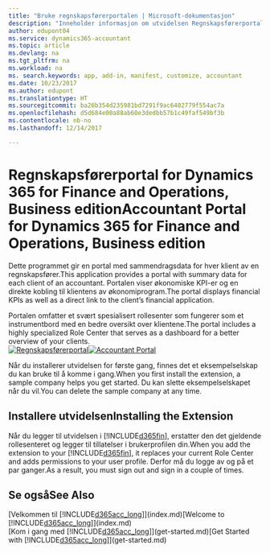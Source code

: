 ```yaml
---
title: "Bruke regnskapsførerportalen | Microsoft-dokumentasjon"
description: "Inneholder informasjon om utvidelsen Regnskapsførerportal."
author: edupont04
ms.service: dynamics365-accountant
ms.topic: article
ms.devlang: na
ms.tgt_pltfrm: na
ms.workload: na
ms. search.keywords: app, add-in, manifest, customize, accountant
ms.date: 10/23/2017
ms.author: edupont
ms.translationtype: HT
ms.sourcegitcommit: ba26b354d235981bd7291f9ac6402779f554ac7a
ms.openlocfilehash: d5d684e00a88ab60e3dedbb57b1c49faf549bf3b
ms.contentlocale: nb-no
ms.lasthandoff: 12/14/2017

---
```

# <a name="accountant-portal-for-dynamics-365-for-finance-and-operations-business-edition"></a><span data-ttu-id="5fda8-103">Regnskapsførerportal for Dynamics 365 for Finance and Operations, Business edition</span><span class="sxs-lookup"><span data-stu-id="5fda8-103">Accountant Portal for Dynamics 365 for Finance and Operations, Business edition</span></span>
<span data-ttu-id="5fda8-104">Dette programmet gir en portal med sammendragsdata for hver klient av en regnskapsfører.</span><span class="sxs-lookup"><span data-stu-id="5fda8-104">This application provides a portal with summary data for each client of an accountant.</span></span> <span data-ttu-id="5fda8-105">Portalen viser økonomiske KPI-er og en direkte kobling til klientens av økonomiprogram.</span><span class="sxs-lookup"><span data-stu-id="5fda8-105">The portal displays financial KPIs as well as a direct link to the client’s financial application.</span></span>  

<span data-ttu-id="5fda8-106">Portalen omfatter et svært spesialisert rollesenter som fungerer som et instrumentbord med en bedre oversikt over klientene.</span><span class="sxs-lookup"><span data-stu-id="5fda8-106">The portal includes a highly specialized Role Center that serves as a dashboard for a better overview of your clients.</span></span>  
<span data-ttu-id="5fda8-107">[![Regnskapsførerportal](./media/accountant-get-started/accountant-dashboard.png)](https://go.microsoft.com/fwlink/?linkid=851257)</span><span class="sxs-lookup"><span data-stu-id="5fda8-107">[![Accountant Portal](./media/accountant-get-started/accountant-dashboard.png)](https://go.microsoft.com/fwlink/?linkid=851257)</span></span>

<span data-ttu-id="5fda8-108">Når du installerer utvidelsen for første gang, finnes det et eksempelselskap du kan bruke til å komme i gang.</span><span class="sxs-lookup"><span data-stu-id="5fda8-108">When you first install the extension, a sample company helps you get started.</span></span> <span data-ttu-id="5fda8-109">Du kan slette eksempelselskapet når du vil.</span><span class="sxs-lookup"><span data-stu-id="5fda8-109">You can delete the sample company at any time.</span></span>  

## <a name="installing-the-extension"></a><span data-ttu-id="5fda8-110">Installere utvidelsen</span><span class="sxs-lookup"><span data-stu-id="5fda8-110">Installing the Extension</span></span>
<span data-ttu-id="5fda8-111">Når du legger til utvidelsen i [!INCLUDE[d365fin](includes/d365fin_md.md)], erstatter den det gjeldende rollesenteret og legger til tillatelser i brukerprofilen din.</span><span class="sxs-lookup"><span data-stu-id="5fda8-111">When you add the extension to your [!INCLUDE[d365fin](includes/d365fin_md.md)], it replaces your current Role Center and adds permissions to your user profile.</span></span> <span data-ttu-id="5fda8-112">Derfor må du logge av og på et par ganger.</span><span class="sxs-lookup"><span data-stu-id="5fda8-112">As a result, you must sign out and sign in a couple of times.</span></span>  

## <a name="see-also"></a><span data-ttu-id="5fda8-113">Se også</span><span class="sxs-lookup"><span data-stu-id="5fda8-113">See Also</span></span>
<span data-ttu-id="5fda8-114">[Velkommen til [!INCLUDE[d365acc_long](includes/d365acc_long_md.md)]](index.md)</span><span class="sxs-lookup"><span data-stu-id="5fda8-114">[Welcome to [!INCLUDE[d365acc_long](includes/d365acc_long_md.md)]](index.md)</span></span>  
<span data-ttu-id="5fda8-115">[Kom i gang med [!INCLUDE[d365acc_long](includes/d365acc_long_md.md)]](get-started.md)</span><span class="sxs-lookup"><span data-stu-id="5fda8-115">[Get Started with [!INCLUDE[d365acc_long](includes/d365acc_long_md.md)]](get-started.md)</span></span>  

